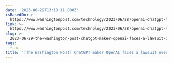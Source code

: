 ```yaml
---
date: '2023-06-29T13:13:11.000Z'
isBasedOn: >-
  https://www.washingtonpost.com/technology/2023/06/28/openai-chatgpt-lawsuit-class-action
link: >-
  https://www.washingtonpost.com/technology/2023/06/28/openai-chatgpt-lawsuit-class-action
slug: >-
  2023-06-29-the-washington-post-chatgpt-maker-openai-faces-a-lawsuit-over-how-it-used
tags:
  - ai
title: '[The Washington Post] ChatGPT maker OpenAI faces a lawsuit over how it used'
---
```


